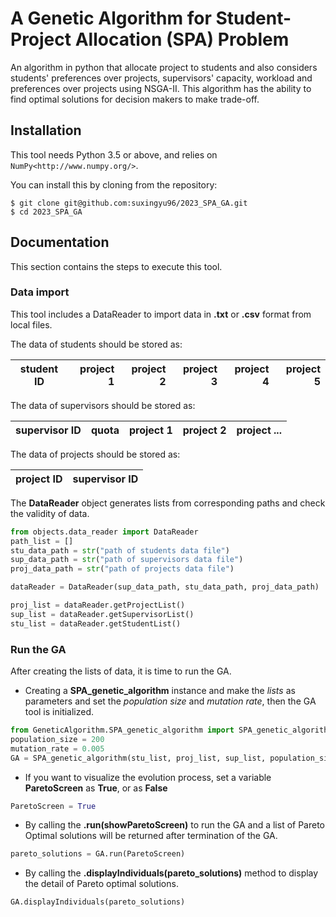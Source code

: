 # A Genetic Algorithm for Student-Project Allocation (SPA) Problem
An algorithm in python that allocate project to students and also considers students' preferences over projects, supervisors' capacity, workload and preferences 
over projects using NSGA-II. This algorithm has the ability to find optimal solutions for decision makers to make trade-off.

## Installation
This tool needs Python 3.5 or above, and relies on `NumPy<http://www.numpy.org/>`.

You can install this by cloning from the repository:
```git 
$ git clone git@github.com:suxingyu96/2023_SPA_GA.git
$ cd 2023_SPA_GA
```
## Documentation 
This section contains the steps to execute this tool.

### Data import

This tool includes a DataReader to import data in **.txt** or **.csv** format from local files.

The data of students should be stored as:

| student ID | project 1  |  project 2 |  project 3 |project 4 | project 5 |
|------------|-----------:|-----------:|-----------:|---------:|----------:|


The data of supervisors should be stored as:

| supervisor ID | quota |project 1 | project 2 | project ... |
|-------|:----------|----------:|------------:|---------:|

The data of projects should be stored as:

| project ID | supervisor ID |
|-------|:----------|



The **DataReader** object generates lists from corresponding paths and check the validity of data.
```python
from objects.data_reader import DataReader
path_list = []
stu_data_path = str("path of students data file")
sup_data_path = str("path of supervisors data file")
proj_data_path = str("path of projects data file")

dataReader = DataReader(sup_data_path, stu_data_path, proj_data_path)

proj_list = dataReader.getProjectList()
sup_list = dataReader.getSupervisorList()
stu_list = dataReader.getStudentList()
```

### Run the GA
After creating the lists of data, it is time to run the GA. 

- Creating a **SPA_genetic_algorithm** instance and make the _lists_ as parameters and set the _population size_ and _mutation rate_, then the GA tool is initialized.
```python
from GeneticAlgorithm.SPA_genetic_algorithm import SPA_genetic_algorithm
population_size = 200
mutation_rate = 0.005
GA = SPA_genetic_algorithm(stu_list, proj_list, sup_list, population_size, mutation_rate)
```
- If you want to visualize the evolution process, set a variable **ParetoScreen** as **True**, or as **False** 
```python
ParetoScreen = True
```
- By calling the **.run(showParetoScreen)** to run the GA and a list of Pareto Optimal solutions will be returned after 
termination of the GA.
```python
pareto_solutions = GA.run(ParetoScreen)
```
- By calling the **.displayIndividuals(pareto_solutions)** method to display the detail of Pareto optimal solutions.
```python
GA.displayIndividuals(pareto_solutions)
```
